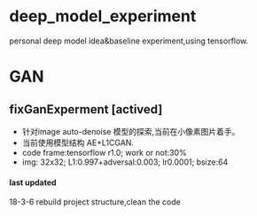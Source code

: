 # deep_model_experiment
personal deep model idea&amp;baseline experiment,using tensorflow.

# GAN
## fixGanExperment [actived]
- 针对image auto-denoise 模型的探索,当前在小像素图片着手。
- 当前使用模型结构 AE+L1CGAN.
- code frame:tensorflow r1.0; work or not:30%    
- img: 32x32; L1:0.997+adversal:0.003; lr0.0001; bsize:64    

#### last updated
18-3-6 rebuild project structure,clean the code

